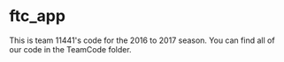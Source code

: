 # ftc_app

This is team 11441's code for the 2016 to 2017 season. You can find all of our code in the TeamCode folder. 

